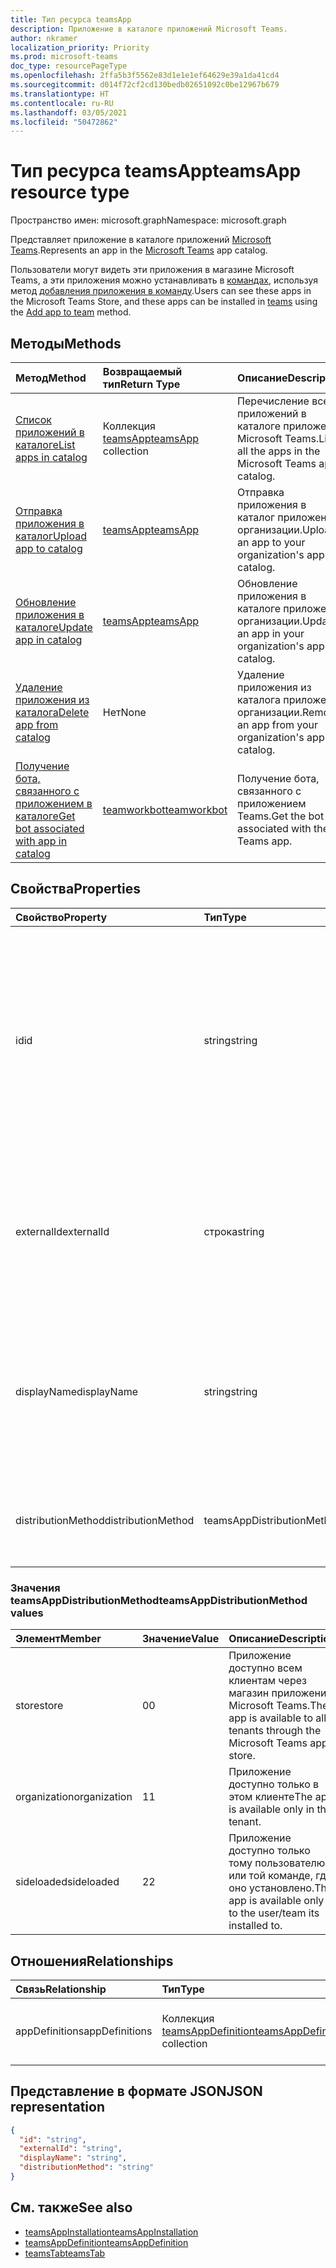 ```yaml
---
title: Тип ресурса teamsApp
description: Приложение в каталоге приложений Microsoft Teams.
author: nkramer
localization_priority: Priority
ms.prod: microsoft-teams
doc_type: resourcePageType
ms.openlocfilehash: 2ffa5b3f5562e83d1e1e1ef64629e39a1da41cd4
ms.sourcegitcommit: d014f72cf2cd130bedb02651092c0be12967b679
ms.translationtype: HT
ms.contentlocale: ru-RU
ms.lasthandoff: 03/05/2021
ms.locfileid: "50472862"
---
```

# <a name="teamsapp-resource-type"></a><span data-ttu-id="6b6dd-103">Тип ресурса teamsApp</span><span class="sxs-lookup"><span data-stu-id="6b6dd-103">teamsApp resource type</span></span>

<span data-ttu-id="6b6dd-104">Пространство имен: microsoft.graph</span><span class="sxs-lookup"><span data-stu-id="6b6dd-104">Namespace: microsoft.graph</span></span>

<span data-ttu-id="6b6dd-105">Представляет приложение в каталоге приложений [Microsoft Teams](teams-api-overview.md).</span><span class="sxs-lookup"><span data-stu-id="6b6dd-105">Represents an app in the [Microsoft Teams](teams-api-overview.md) app catalog.</span></span>

<span data-ttu-id="6b6dd-106">Пользователи могут видеть эти приложения в магазине Microsoft Teams, а эти приложения можно устанавливать в [командах](team.md), используя метод [добавления приложения в команду](../api/team-post-installedapps.md).</span><span class="sxs-lookup"><span data-stu-id="6b6dd-106">Users can see these apps in the Microsoft Teams Store, and these apps can be installed in [teams](team.md) using the [Add app to team](../api/team-post-installedapps.md) method.</span></span>

## <a name="methods"></a><span data-ttu-id="6b6dd-107">Методы</span><span class="sxs-lookup"><span data-stu-id="6b6dd-107">Methods</span></span>

| <span data-ttu-id="6b6dd-108">Метод</span><span class="sxs-lookup"><span data-stu-id="6b6dd-108">Method</span></span>       | <span data-ttu-id="6b6dd-109">Возвращаемый тип</span><span class="sxs-lookup"><span data-stu-id="6b6dd-109">Return Type</span></span>  |<span data-ttu-id="6b6dd-110">Описание</span><span class="sxs-lookup"><span data-stu-id="6b6dd-110">Description</span></span>|
|:---------------|:--------|:----------|
|[<span data-ttu-id="6b6dd-111">Список приложений в каталоге</span><span class="sxs-lookup"><span data-stu-id="6b6dd-111">List apps in catalog</span></span>](../api/appcatalogs-list-teamsapps.md) | <span data-ttu-id="6b6dd-112">Коллекция [teamsApp](teamsapp.md)</span><span class="sxs-lookup"><span data-stu-id="6b6dd-112">[teamsApp](teamsapp.md) collection</span></span> | <span data-ttu-id="6b6dd-113">Перечисление всех приложений в каталоге приложений Microsoft Teams.</span><span class="sxs-lookup"><span data-stu-id="6b6dd-113">List all the apps in the Microsoft Teams apps catalog.</span></span>|
|[<span data-ttu-id="6b6dd-114">Отправка приложения в каталог</span><span class="sxs-lookup"><span data-stu-id="6b6dd-114">Upload app to catalog</span></span>](../api/teamsapp-publish.md) | [<span data-ttu-id="6b6dd-115">teamsApp</span><span class="sxs-lookup"><span data-stu-id="6b6dd-115">teamsApp</span></span>](teamsapp.md) | <span data-ttu-id="6b6dd-116">Отправка приложения в каталог приложений организации.</span><span class="sxs-lookup"><span data-stu-id="6b6dd-116">Upload an app to your organization's app catalog.</span></span>|
|[<span data-ttu-id="6b6dd-117">Обновление приложения в каталоге</span><span class="sxs-lookup"><span data-stu-id="6b6dd-117">Update app in catalog</span></span>](../api/teamsapp-update.md) | [<span data-ttu-id="6b6dd-118">teamsApp</span><span class="sxs-lookup"><span data-stu-id="6b6dd-118">teamsApp</span></span>](teamsapp.md) | <span data-ttu-id="6b6dd-119">Обновление приложения в каталоге приложений организации.</span><span class="sxs-lookup"><span data-stu-id="6b6dd-119">Update an app in your organization's app catalog.</span></span>|
|[<span data-ttu-id="6b6dd-120">Удаление приложения из каталога</span><span class="sxs-lookup"><span data-stu-id="6b6dd-120">Delete app from catalog</span></span>](../api/teamsapp-delete.md) | <span data-ttu-id="6b6dd-121">Нет</span><span class="sxs-lookup"><span data-stu-id="6b6dd-121">None</span></span> | <span data-ttu-id="6b6dd-122">Удаление приложения из каталога приложений организации.</span><span class="sxs-lookup"><span data-stu-id="6b6dd-122">Remove an app from your organization's app catalog.</span></span>|
|[<span data-ttu-id="6b6dd-123">Получение бота, связанного с приложением в каталоге</span><span class="sxs-lookup"><span data-stu-id="6b6dd-123">Get bot associated with app in catalog</span></span>](../api/teamworkbot-get.md) | [<span data-ttu-id="6b6dd-124">teamworkbot</span><span class="sxs-lookup"><span data-stu-id="6b6dd-124">teamworkbot</span></span>](teamworkbot.md) | <span data-ttu-id="6b6dd-125">Получение бота, связанного с приложением Teams.</span><span class="sxs-lookup"><span data-stu-id="6b6dd-125">Get the bot associated with the Teams app.</span></span>|

## <a name="properties"></a><span data-ttu-id="6b6dd-126">Свойства</span><span class="sxs-lookup"><span data-stu-id="6b6dd-126">Properties</span></span>

| <span data-ttu-id="6b6dd-127">Свойство</span><span class="sxs-lookup"><span data-stu-id="6b6dd-127">Property</span></span>            | <span data-ttu-id="6b6dd-128">Тип</span><span class="sxs-lookup"><span data-stu-id="6b6dd-128">Type</span></span>     | <span data-ttu-id="6b6dd-129">Описание</span><span class="sxs-lookup"><span data-stu-id="6b6dd-129">Description</span></span> |
|:------------------- |:-------- |:----------- |
| <span data-ttu-id="6b6dd-130">id</span><span class="sxs-lookup"><span data-stu-id="6b6dd-130">id</span></span>                  | <span data-ttu-id="6b6dd-131">string</span><span class="sxs-lookup"><span data-stu-id="6b6dd-131">string</span></span>   | <span data-ttu-id="6b6dd-132">Сгенерированный идентификатор приложения из каталога приложений (отличающийся от предоставленного разработчиком идентификатора в [ZIP-пакете приложения Microsoft Teams](/microsoftteams/platform/concepts/apps/apps-package).</span><span class="sxs-lookup"><span data-stu-id="6b6dd-132">The catalog app's generated app ID (different from the developer-provided ID in the [Microsoft Teams zip app package](/microsoftteams/platform/concepts/apps/apps-package).</span></span> |
| <span data-ttu-id="6b6dd-133">externalId</span><span class="sxs-lookup"><span data-stu-id="6b6dd-133">externalId</span></span>          | <span data-ttu-id="6b6dd-134">строка</span><span class="sxs-lookup"><span data-stu-id="6b6dd-134">string</span></span>   | <span data-ttu-id="6b6dd-135">Идентификатор каталога, предоставленный разработчиком приложения в [ZIP-пакете приложения Microsoft Teams](/microsoftteams/platform/concepts/apps/apps-package).</span><span class="sxs-lookup"><span data-stu-id="6b6dd-135">The ID of the catalog provided by the app developer in the [Microsoft Teams zip app package](/microsoftteams/platform/concepts/apps/apps-package).</span></span> |
| <span data-ttu-id="6b6dd-136">displayName</span><span class="sxs-lookup"><span data-stu-id="6b6dd-136">displayName</span></span>                | <span data-ttu-id="6b6dd-137">string</span><span class="sxs-lookup"><span data-stu-id="6b6dd-137">string</span></span>   | <span data-ttu-id="6b6dd-138">Название приложения каталога, предоставленное разработчиком приложения в [ZIP-пакете приложения Microsoft Teams](/microsoftteams/platform/concepts/apps/apps-package).</span><span class="sxs-lookup"><span data-stu-id="6b6dd-138">The name of the catalog app provided by the app developer in the [Microsoft Teams zip app package](/microsoftteams/platform/concepts/apps/apps-package).</span></span> |
| <span data-ttu-id="6b6dd-139">distributionMethod</span><span class="sxs-lookup"><span data-stu-id="6b6dd-139">distributionMethod</span></span>  | <span data-ttu-id="6b6dd-140">teamsAppDistributionMethod</span><span class="sxs-lookup"><span data-stu-id="6b6dd-140">teamsAppDistributionMethod</span></span>     | <span data-ttu-id="6b6dd-141">Метод распространения приложения.</span><span class="sxs-lookup"><span data-stu-id="6b6dd-141">The method of distribution for the app.</span></span> <span data-ttu-id="6b6dd-142">Только для чтения.</span><span class="sxs-lookup"><span data-stu-id="6b6dd-142">Read-only.</span></span>|

### <a name="teamsappdistributionmethod-values"></a><span data-ttu-id="6b6dd-143">Значения teamsAppDistributionMethod</span><span class="sxs-lookup"><span data-stu-id="6b6dd-143">teamsAppDistributionMethod values</span></span>

|<span data-ttu-id="6b6dd-144">Элемент</span><span class="sxs-lookup"><span data-stu-id="6b6dd-144">Member</span></span>|<span data-ttu-id="6b6dd-145">Значение</span><span class="sxs-lookup"><span data-stu-id="6b6dd-145">Value</span></span>|<span data-ttu-id="6b6dd-146">Описание</span><span class="sxs-lookup"><span data-stu-id="6b6dd-146">Description</span></span>|
|:---|:---|:---|
|<span data-ttu-id="6b6dd-147">store</span><span class="sxs-lookup"><span data-stu-id="6b6dd-147">store</span></span>|<span data-ttu-id="6b6dd-148">0</span><span class="sxs-lookup"><span data-stu-id="6b6dd-148">0</span></span>| <span data-ttu-id="6b6dd-149">Приложение доступно всем клиентам через магазин приложений Microsoft Teams.</span><span class="sxs-lookup"><span data-stu-id="6b6dd-149">The app is available to all tenants through the Microsoft Teams app store.</span></span>|
|<span data-ttu-id="6b6dd-150">organization</span><span class="sxs-lookup"><span data-stu-id="6b6dd-150">organization</span></span>|<span data-ttu-id="6b6dd-151">1</span><span class="sxs-lookup"><span data-stu-id="6b6dd-151">1</span></span>|<span data-ttu-id="6b6dd-152">Приложение доступно только в этом клиенте</span><span class="sxs-lookup"><span data-stu-id="6b6dd-152">The app is available only in this tenant.</span></span>|
|<span data-ttu-id="6b6dd-153">sideloaded</span><span class="sxs-lookup"><span data-stu-id="6b6dd-153">sideloaded</span></span>|<span data-ttu-id="6b6dd-154">2</span><span class="sxs-lookup"><span data-stu-id="6b6dd-154">2</span></span>|<span data-ttu-id="6b6dd-155">Приложение доступно только тому пользователю или той команде, где оно установлено.</span><span class="sxs-lookup"><span data-stu-id="6b6dd-155">The app is available only to the user/team its installed to.</span></span>|

## <a name="relationships"></a><span data-ttu-id="6b6dd-156">Отношения</span><span class="sxs-lookup"><span data-stu-id="6b6dd-156">Relationships</span></span>

| <span data-ttu-id="6b6dd-157">Связь</span><span class="sxs-lookup"><span data-stu-id="6b6dd-157">Relationship</span></span> | <span data-ttu-id="6b6dd-158">Тип</span><span class="sxs-lookup"><span data-stu-id="6b6dd-158">Type</span></span>   | <span data-ttu-id="6b6dd-159">Описание</span><span class="sxs-lookup"><span data-stu-id="6b6dd-159">Description</span></span> |
|:---------------|:--------|:----------|
|<span data-ttu-id="6b6dd-160">appDefinitions</span><span class="sxs-lookup"><span data-stu-id="6b6dd-160">appDefinitions</span></span>|<span data-ttu-id="6b6dd-161">Коллекция [teamsAppDefinition](teamsappdefinition.md)</span><span class="sxs-lookup"><span data-stu-id="6b6dd-161">[teamsAppDefinition](teamsappdefinition.md) collection</span></span>| <span data-ttu-id="6b6dd-162">Сведения о каждой версии приложения.</span><span class="sxs-lookup"><span data-stu-id="6b6dd-162">The details for each version of the app.</span></span> |

## <a name="json-representation"></a><span data-ttu-id="6b6dd-163">Представление в формате JSON</span><span class="sxs-lookup"><span data-stu-id="6b6dd-163">JSON representation</span></span>

<!-- {
  "blockType": "resource",
  "@odata.type": "microsoft.graph.teamsApp",
  "baseType": "microsoft.graph.entity"
}-->

```json
{
  "id": "string",
  "externalId": "string",
  "displayName": "string",
  "distributionMethod": "string"
}
```

## <a name="see-also"></a><span data-ttu-id="6b6dd-164">См. также</span><span class="sxs-lookup"><span data-stu-id="6b6dd-164">See also</span></span>

- [<span data-ttu-id="6b6dd-165">teamsAppInstallation</span><span class="sxs-lookup"><span data-stu-id="6b6dd-165">teamsAppInstallation</span></span>](teamsappinstallation.md)
- [<span data-ttu-id="6b6dd-166">teamsAppDefinition</span><span class="sxs-lookup"><span data-stu-id="6b6dd-166">teamsAppDefinition</span></span>](teamsappdefinition.md)
- [<span data-ttu-id="6b6dd-167">teamsTab</span><span class="sxs-lookup"><span data-stu-id="6b6dd-167">teamsTab</span></span>](../resources/teamstab.md)

<!-- uuid: 8fcb5dbc-d5aa-4681-8e31-b001d5168d79
2015-10-25 14:57:30 UTC -->
<!-- {
  "type": "#page.annotation",
  "description": "teamsApp resource",
  "keywords": "",
  "section": "documentation",
  "tocPath": ""
}-->


